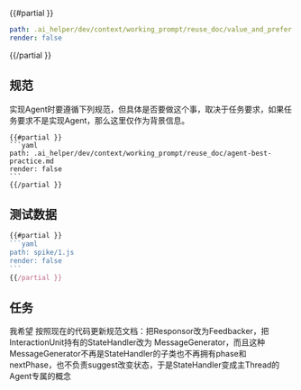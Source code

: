 
{{#partial }}
```yaml
path: .ai_helper/dev/context/working_prompt/reuse_doc/value_and_prefer.md
render: false
```
{{/partial }}


## 规范

实现Agent时要遵循下列规范，但具体是否要做这个事，取决于任务要求，如果任务要求不是实现Agent，那么这里仅作为背景信息。
`````
{{#partial }}
```yaml
path: .ai_helper/dev/context/working_prompt/reuse_doc/agent-best-practice.md
render: false
```
{{/partial }}
`````

## 测试数据

`````js
{{#partial }}
```yaml
path: spike/1.js
render: false
```
{{/partial }}
`````


## 任务

我希望 按照现在的代码更新规范文档：把Responsor改为Feedbacker，把InteractionUnit持有的StateHandler改为 MessageGenerator，而且这种MessageGenerator不再是StateHandler的子类也不再拥有phase和nextPhase，也不负责suggest改变状态，于是StateHandler变成主Thread的Agent专属的概念